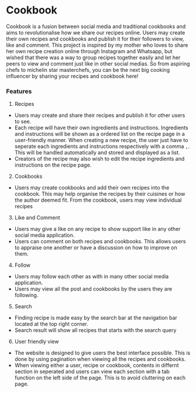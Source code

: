 # Cookbook
Cookbook is a fusion between social media and traditional cookbooks and aims to revolutionalise how we share our recipes online. Users may create their own recipes and cookbooks and publish it for their followers to view, like and comment. This project is inspired by my mother who loves to share her own recipe creation online through Instagram and Whatsapp, but wished that there was a way to group recipes together easily and let her peers to view and comment just like in other social medias. So from aspiring chefs to michelin star masterchefs, you can be the next big cooking influencer by sharing your recipes and cookbook here!
### Features
1. Recipes
  * Users may create and share their recipes and publish it for other users to see. 
  * Each recipe will have their own ingredients and instructions. Ingredients and instructions will be shown as a ordered list on the recipe page in a user-friendly manner. When       creating a new recipe, the user just have to seperate each ingredients and instructions respectively with a comma `,`. This will be handled automatically and stored and           displayed as a list.
  * Creators of the recipe may also wish to edit the recipe ingredients and instructions on the recipe page.
  
2. Cookbooks
  * Users may create cookbooks and add their own recipes into the cookbook. This may help organise the recipes by their cuisines or how the author deemed fit. From the cookbook,       users may view individual recipes

3. Like and Comment
  * Users may give a like on any recipe to show support like in any other social media application.
  * Users can comment on both recipes and cookbooks. This allows users to appraise one another or have a discussion on how to improve on them.
  
4. Follow
  * Users may follow each other as with in many other social media application. 
  * Users may view all the post and cookbooks by the users they are following.

5. Search
  * Finding recipe is made easy by the search bar at the navigation bar located at the top right corner.
  * Search result will show all recipes that starts with the search query
  
6. User friendly view
  * The website is designed to give users the best interface possible. This is done by using pagination when viewing all the recipes and cookbooks.
  * When viewing either a user, recipe or cookbook, contents in differnt section in seperated and users can view each section with a tab function on the left side of the page. This is to avoid cluttering on each page.
